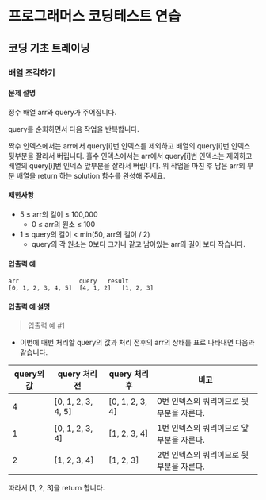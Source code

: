 # 프로그래머스 코딩테스트 연습

## 코딩 기초 트레이닝

### 배열 조각하기

#### 문제 설명

정수 배열 arr와 query가 주어집니다.

query를 순회하면서 다음 작업을 반복합니다.

짝수 인덱스에서는 arr에서 query[i]번 인덱스를 제외하고 배열의 query[i]번 인덱스 뒷부분을 잘라서 버립니다.
홀수 인덱스에서는 arr에서 query[i]번 인덱스는 제외하고 배열의 query[i]번 인덱스 앞부분을 잘라서 버립니다.
위 작업을 마친 후 남은 arr의 부분 배열을 return 하는 solution 함수를 완성해 주세요.

#### 제한사항

- 5 ≤ arr의 길이 ≤ 100,000
  - 0 ≤ arr의 원소 ≤ 100
- 1 ≤ query의 길이 < min(50, arr의 길이 / 2)
  - query의 각 원소는 0보다 크거나 같고 남아있는 arr의 길이 보다 작습니다.

#### 입출력 예

```
arr             	query	result
[0, 1, 2, 3, 4, 5]	[4, 1, 2]	[1, 2, 3]
```

#### 입출력 예 설명

> 입출력 예 #1

- 이번에 매번 처리할 query의 값과 처리 전후의 arr의 상태를 표로 나타내면 다음과 같습니다.

| query의 값 | query 처리 전        | query 처리 후   | 비고                                       |
|------------|----------------------|-----------------|--------------------------------------------|
| 4          | [0, 1, 2, 3, 4, 5]   | [0, 1, 2, 3, 4] | 0번 인덱스의 쿼리이므로 뒷부분을 자른다.    |
| 1          | [0, 1, 2, 3, 4]      | [1, 2, 3, 4]    | 1번 인덱스의 쿼리이므로 앞부분을 자른다.    |
| 2          | [1, 2, 3, 4]         | [1, 2, 3]       | 2번 인덱스의 쿼리이므로 뒷부분을 자른다.    |

따라서 [1, 2, 3]을 return 합니다.